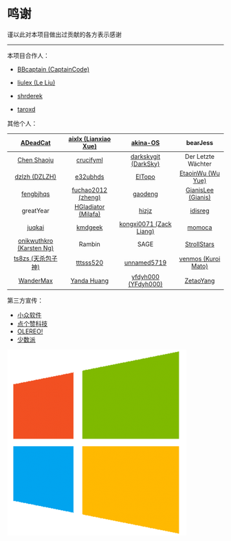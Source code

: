 # 鸣谢

谨以此对本项目做出过贡献的各方表示感谢

---

本项目合作人：

* [BBcaptain \(CaptainCode\)](https://github.com/BBcaptain)

* [liulex \(Le Liu\)](https://github.com/liulex)

* [shrderek](https://github.com/shrderek)

* [taroxd](https://github.com/taroxd)

其他个人：

| [ADeadCat](https://github.com/ADeadCat) | [aixlx \(Lianxiao Xue\)](https://github.com/aixlx) | [akina-OS](https://github.com/akina-OS) | bearJess |
| :---: | :---: | :---: | :---: |
| [Chen Shaoju](https://github.com/chenshaoju) | [crucifyml](https://github.com/crucifyml) | [darkskygit \(DarkSky\)](https://github.com/darkskygit) | Der Letzte Wächter |
| [dzlzh \(DZLZH\)](https://github.com/dzlzh) | [e32ubhds](https://github.com/e32ubhds) | [ElTopo](https://github.com/ElTopo) | [EtaoinWu \(Wu Yue\)](https://github.com/EtaoinWu) |
| [fengbjhqs](https://github.com/fengbjhqs) | [fuchao2012 \(zheng\)](https://github.com/fuchao2012) | [gaodeng](https://github.com/gaodeng) | [GianisLee \(Gianis\)](https://github.com/GianisLee) |
| greatYear | [HGladiator \(Milafa\)](https://github.com/HGladiator) | [hizjz](https://github.com/hizjz) | [idisreg](https://github.com/idisreg) |
| [juqkai](https://github.com/juqkai) | [kmdgeek](https://github.com/kmdgeek) | [kongxi0071 \(Zack Liang\)](https://github.com/kongxi0071) | [momoca](https://github.com/momoca) |
| [onikwuthkro \(Karsten Ng\)](https://github.com/onikwuthkro) | Rambin | SAGE | [StrollStars](https://github.com/StrollStars) |
| [ts8zs \(天杀包子神\)](https://github.com/ts8zs) | [tttsss520](https://github.com/tttsss520) | [unnamed5719](https://github.com/unnamed5719) | [venmos \(Kuroi Mato\)](https://github.com/venmos) |
| [WanderMax](https://github.com/WanderMax) | [Yanda Huang](https://github.com/yodahuang) | [yfdyh000 \(YFdyh000\)](https://github.com/yfdyh000) | [ZetaoYang](https://github.com/ZetaoYang) |

第三方宣传：

* [小众软件](http://www.appinn.com/windows-apps-that-amaze-us/)
* [点个赞科技](http://wiki.jjboom.com/doku.php?id=专题策划:常用软件建议)
* [OLEREO!](http://olereo.com/links)
* [少数派](https://sspai.com/post/38866)

![](/assets/windows_logo.png)

